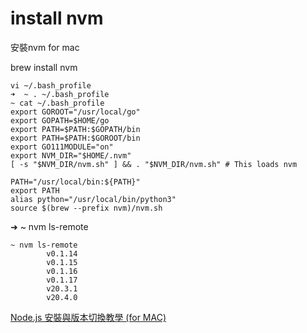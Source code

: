 # install nvm

安裝nvm for mac

brew install nvm



```
vi ~/.bash_profile 
➜  ~ . ~/.bash_profile
~ cat ~/.bash_profile 
export GOROOT="/usr/local/go"
export GOPATH=$HOME/go
export PATH=$PATH:$GOPATH/bin
export PATH=$PATH:$GOROOT/bin
export GO111MODULE="on"
export NVM_DIR="$HOME/.nvm"
[ -s "$NVM_DIR/nvm.sh" ] && . "$NVM_DIR/nvm.sh" # This loads nvm

PATH="/usr/local/bin:${PATH}"
export PATH
alias python="/usr/local/bin/python3"
source $(brew --prefix nvm)/nvm.sh
```



➜  \~ nvm ls-remote

```
~ nvm ls-remote       
        v0.1.14
        v0.1.15
        v0.1.16
        v0.1.17
        v20.3.1
        v20.4.0
```



&#x20;[Node.js 安裝與版本切換教學 (for MAC)](http://icarus4.logdown.com/posts/175092-nodejs-installation-guide)
